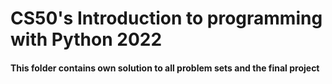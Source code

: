 # CS50's Introduction to programming with Python 2022
#### This folder contains own solution to all problem sets and the final project
